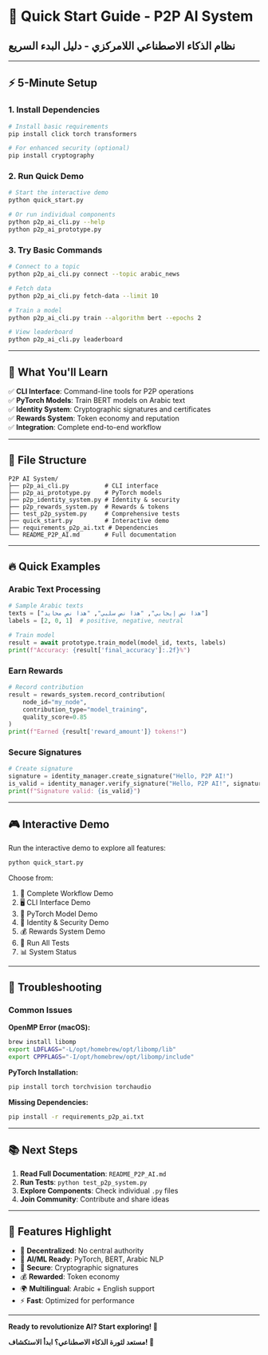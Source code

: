 # 🚀 Quick Start Guide - P2P AI System

## نظام الذكاء الاصطناعي اللامركزي - دليل البدء السريع

---

## ⚡ 5-Minute Setup

### 1. Install Dependencies
```bash
# Install basic requirements
pip install click torch transformers

# For enhanced security (optional)
pip install cryptography
```

### 2. Run Quick Demo
```bash
# Start the interactive demo
python quick_start.py

# Or run individual components
python p2p_ai_cli.py --help
python p2p_ai_prototype.py
```

### 3. Try Basic Commands
```bash
# Connect to a topic
python p2p_ai_cli.py connect --topic arabic_news

# Fetch data
python p2p_ai_cli.py fetch-data --limit 10

# Train a model
python p2p_ai_cli.py train --algorithm bert --epochs 2

# View leaderboard
python p2p_ai_cli.py leaderboard
```

---

## 🎯 What You'll Learn

✅ **CLI Interface**: Command-line tools for P2P operations  
✅ **PyTorch Models**: Train BERT models on Arabic text  
✅ **Identity System**: Cryptographic signatures and certificates  
✅ **Rewards System**: Token economy and reputation  
✅ **Integration**: Complete end-to-end workflow  

---

## 📁 File Structure

```
P2P AI System/
├── p2p_ai_cli.py          # CLI interface
├── p2p_ai_prototype.py    # PyTorch models
├── p2p_identity_system.py # Identity & security
├── p2p_rewards_system.py  # Rewards & tokens
├── test_p2p_system.py     # Comprehensive tests
├── quick_start.py         # Interactive demo
├── requirements_p2p_ai.txt # Dependencies
└── README_P2P_AI.md       # Full documentation
```

---

## 🔥 Quick Examples

### Arabic Text Processing
```python
# Sample Arabic texts
texts = ["هذا نص إيجابي", "هذا نص سلبي", "هذا نص محايد"]
labels = [2, 0, 1]  # positive, negative, neutral

# Train model
result = await prototype.train_model(model_id, texts, labels)
print(f"Accuracy: {result['final_accuracy']:.2f}%")
```

### Earn Rewards
```python
# Record contribution
result = rewards_system.record_contribution(
    node_id="my_node",
    contribution_type="model_training",
    quality_score=0.85
)
print(f"Earned {result['reward_amount']} tokens!")
```

### Secure Signatures
```python
# Create signature
signature = identity_manager.create_signature("Hello, P2P AI!")
is_valid = identity_manager.verify_signature("Hello, P2P AI!", signature)
print(f"Signature valid: {is_valid}")
```

---

## 🎮 Interactive Demo

Run the interactive demo to explore all features:

```bash
python quick_start.py
```

Choose from:
1. 🚀 Complete Workflow Demo
2. 🖥️ CLI Interface Demo  
3. 🤖 PyTorch Model Demo
4. 🔐 Identity & Security Demo
5. 💰 Rewards System Demo
6. 🧪 Run All Tests
7. 📊 System Status

---

## 🐛 Troubleshooting

### Common Issues

**OpenMP Error (macOS):**
```bash
brew install libomp
export LDFLAGS="-L/opt/homebrew/opt/libomp/lib"
export CPPFLAGS="-I/opt/homebrew/opt/libomp/include"
```

**PyTorch Installation:**
```bash
pip install torch torchvision torchaudio
```

**Missing Dependencies:**
```bash
pip install -r requirements_p2p_ai.txt
```

---

## 📚 Next Steps

1. **Read Full Documentation**: `README_P2P_AI.md`
2. **Run Tests**: `python test_p2p_system.py`
3. **Explore Components**: Check individual `.py` files
4. **Join Community**: Contribute and share ideas

---

## 🌟 Features Highlight

- 🔗 **Decentralized**: No central authority
- 🤖 **AI/ML Ready**: PyTorch, BERT, Arabic NLP
- 🔐 **Secure**: Cryptographic signatures
- 💰 **Rewarded**: Token economy
- 🌍 **Multilingual**: Arabic + English support
- ⚡ **Fast**: Optimized for performance

---

**Ready to revolutionize AI? Start exploring! 🚀**

**مستعد لثورة الذكاء الاصطناعي؟ ابدأ الاستكشاف! 🚀** 